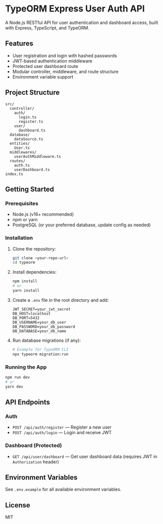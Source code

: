 # TypeORM Express User Auth API

A Node.js RESTful API for user authentication and dashboard access, built with Express, TypeScript, and TypeORM.

## Features
- User registration and login with hashed passwords
- JWT-based authentication middleware
- Protected user dashboard route
- Modular controller, middleware, and route structure
- Environment variable support

## Project Structure
```
src/
  controller/
    auth/
      login.ts
      register.ts
    user/
      dashboard.ts
  database/
    dataSource.ts
  entities/
    User.ts
  middlewares/
    userAuthMiddleware.ts
  routes/
    auth.ts
    userDashboard.ts
index.ts
```

## Getting Started

### Prerequisites
- Node.js (v16+ recommended)
- npm or yarn
- PostgreSQL (or your preferred database, update config as needed)

### Installation
1. Clone the repository:
   ```sh
   git clone <your-repo-url>
   cd typeorm
   ```
2. Install dependencies:
   ```sh
   npm install
   # or
   yarn install
   ```
3. Create a `.env` file in the root directory and add:
   ```env
   JWT_SECRET=your_jwt_secret
   DB_HOST=localhost
   DB_PORT=5432
   DB_USERNAME=your_db_user
   DB_PASSWORD=your_db_password
   DB_DATABASE=your_db_name
   ```
4. Run database migrations (if any):
   ```sh
   # Example for TypeORM CLI
   npx typeorm migration:run
   ```

### Running the App
```sh
npm run dev
# or
yarn dev
```

## API Endpoints

### Auth
- `POST /api/auth/register` — Register a new user
- `POST /api/auth/login` — Login and receive JWT

### Dashboard (Protected)
- `GET /api/user/dashboard` — Get user dashboard data (requires JWT in `Authorization` header)

## Environment Variables
See `.env.example` for all available environment variables.

## License
MIT
